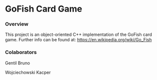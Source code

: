 # GoFish Card Game

### Overview

This project is an object-oriented C++ implementation of the GoFish card game. Further info can be found at: 
https://en.wikipedia.org/wiki/Go_Fish

### Colaborators

Gentil Bruno

Wojciechowski Kacper
